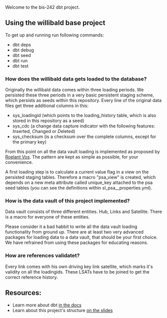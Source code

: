 Welcome to the bis-242 dbt project.

## Using the willibald base project

To get up and running run following commands:
- dbt deps
- dbt debug
- dbt seed
- dbt run
- dbt test

### How does the willibald data gets loaded to the database?

Originally the willibald data comes within three loading periods. We persisted these three periods in a very basic persistent
staging scheme, which persists as seeds within this repository. Every line of the original data files get three additional columns in this:
- sys_loadingid (which points to the loading_history table, which is also stored in this repository as a seed)
- sys_cdc (a change data capture indicator with the following features: *I*nserted, *C*hanged or *D*eleted)
- sys_checksum (is a checksum over the complete columns, except for the primary key)

From this point on all the data vault loading is implemented as proposed by [Roelant Vos](https://www.roelantvos.com/). The pattern are kept as simple as possible, for your convenience.

A first loading step is to calculate a current value flag in a view on the persisted staging tables. Therefore a macro "psa_view" is created, which depends on a new meta attribute called unique_key attached to the psa seed tables (you can see the definitions within sl_psa__properties.yml).

### How is the data vault of this project implemented?

Data vault consists of three different entities. Hub, Links and Satellite. There is a macro for everyone of these entities.

Please consider it a bad habbit to write all the data vault loading functionality from ground up. There are at least two very advanced packages for loading data to a data vault, that should be your first choice. We have refrained from using these packages for educating reasons.

### How are references validatet?

Every link comes with his own driving key link satellite, which marks it's validity on all the loadingids. These LSATs have to be joined to get the correct reference history.

## Resources:
- Learn more about dbt [in the docs](https://docs.getdbt.com/docs/introduction)
- Learn about this project's structure [on the slides](https://github.com/hsh-bis242/hsh-bi-class)
